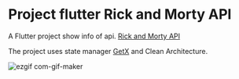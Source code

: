 # Project flutter Rick and Morty API

A Flutter project show info of api. [Rick and Morty API](https://rickandmortyapi.com/)

The project uses state manager [GetX](https://pub.dev/packages/get#about-get) and Clean Architecture.

![ezgif com-gif-maker](https://user-images.githubusercontent.com/11095781/155903885-f6890f0d-7b65-4897-b7de-17268cf110c5.gif)
